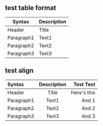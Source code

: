 
## test table format

| Syntax | Description |
| - | - |
| Header | Title |
| Paragraph1 | Text1 |
| Paragraph2 | Text2 |
| Paragraph3 | Text3 |


## test align

| Syntax      | Description | Test Text     |
| :---        |    :----:   |          ---: |
| Header      | Title       | Here's this   |
| Paragraph1   | Text1        | And 1      |
| Paragraph2   | Text2        | And 2      |
| Paragraph3   | Text3        | And 3      |
